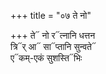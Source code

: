 +++
title = "०७ ते नो"

+++
ते᳓ नो र᳓त्नानि धत्तन  
त्रि᳓र् आ᳓ सा᳓प्तानि सुन्वते᳓  
ए᳓कम्-एकं सुशस्ति᳓भिः